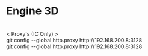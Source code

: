 # Engine 3D
<br>
< Proxy's (IC Only) ><br>
git config --global http.proxy http://192.168.200.8:3128<br>
git config --global http.proxy http://192.168.200.8:3128<br>
